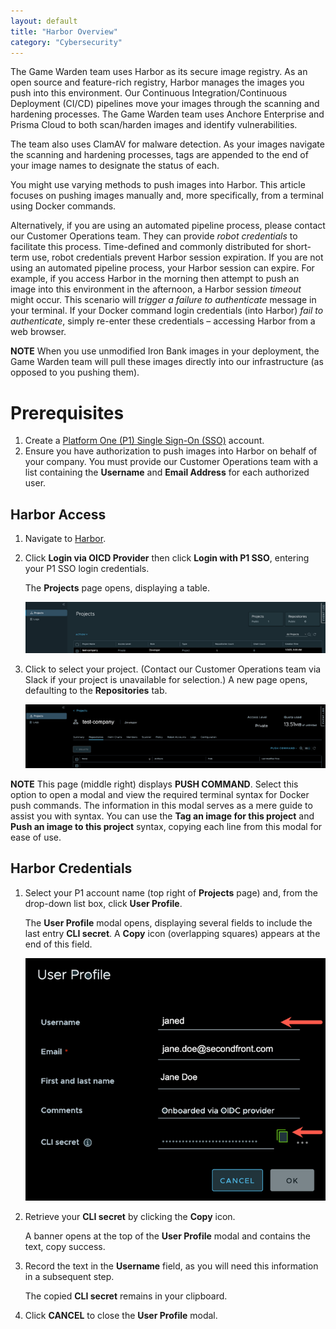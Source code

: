 ```yaml
---
layout: default
title: "Harbor Overview"
category: "Cybersecurity"
---
```


The Game Warden team uses Harbor as its secure image registry. As an open source and feature-rich registry, Harbor manages the images you push into this environment. Our Continuous Integration/Continuous Deployment (CI/CD) pipelines move your images through the scanning and hardening processes. The Game Warden team uses Anchore Enterprise and Prisma Cloud to both scan/harden images and identify vulnerabilities.

The team also uses ClamAV for malware detection. As your images navigate the scanning and hardening processes, tags are appended to the end of your image names to designate the status of each.

You might use varying methods to push images into Harbor. This article focuses on pushing images manually and, more specifically, from a terminal using Docker commands.

Alternatively, if you are using an automated pipeline process, please contact our Customer Operations team. They can provide *robot credentials* to facilitate this process. Time-defined and commonly distributed for short-term use, robot credentials prevent Harbor session expiration. If you are not using an automated pipeline process, your Harbor session can expire. For example, if you access Harbor in the morning then attempt to push an image into this environment in the afternoon, a Harbor session *timeout* might occur. This scenario will *trigger a failure to authenticate* message in your terminal. If your Docker command login credentials (into Harbor) *fail to authenticate*, simply re-enter these credentials – accessing Harbor from a web browser.

**NOTE**
When you use unmodified Iron Bank images in your deployment, the Game Warden team will pull these images directly into our infrastructure (as opposed to you pushing them).

# Prerequisites
1.	Create a [Platform One (P1) Single Sign-On (SSO)](https://helpcenter.gamewarden.io/integrations-access/platform_one/) account.
1.	Ensure you have authorization to push images into Harbor on behalf of your company. You must provide our Customer Operations team with a list containing the **Username** and **Email Address** for each authorized user.

## Harbor Access
1.	Navigate to [Harbor](https://registry.gamewarden.io/account/sign-in?redirect_url=%2Fharbor%2Fprojects).
1.	Click **Login via OICD Provider** then click **Login with P1 SSO**, entering your P1 SSO login credentials.

     The **Projects** page opens, displaying a table.
   
     ![Harbor](/img/harbor1.png)
  
1. Click to select your project. (Contact our Customer Operations team via Slack if your project is unavailable for selection.)
   A new page opens, defaulting to the **Repositories** tab.

   ![Harbor](/img/harbor2.png)

**NOTE** 
This page (middle right) displays **PUSH COMMAND**. Select this option to open a modal and view the required terminal syntax for Docker push commands. The information in this modal serves as a mere guide to assist you with syntax. You can use the **Tag an image for this project** and **Push an image to this project** syntax, copying each line from this modal for ease of use.

## Harbor Credentials
1. Select your P1 account name (top right of **Projects** page) and, from the drop-down list box, click **User Profile**.

   The **User Profile** modal opens, displaying several fields to include the last entry **CLI secret**. A **Copy** icon (overlapping squares) appears at the end of this field.

   ![Harbor](/img/harbor3.png)

1. Retrieve your **CLI secret** by clicking the **Copy** icon.

   A banner opens at the top of the **User Profile** modal and contains the text, copy success.
1. Record the text in the **Username** field, as you will need this information in a subsequent step.

   The copied **CLI secret** remains in your clipboard.
1. Click **CANCEL** to close the **User Profile** modal.




